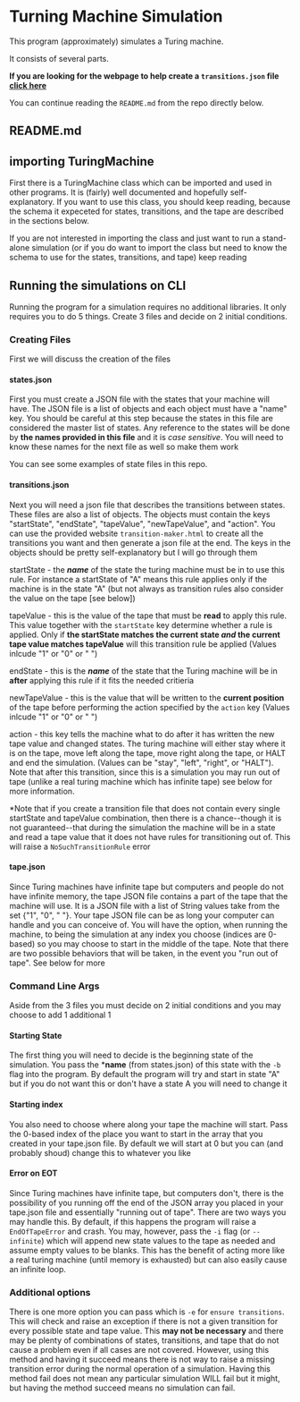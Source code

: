 # Turning Machine Simulation

This program (approximately) simulates a Turing machine.

It consists of several parts.

**If you are looking for the webpage to help create a `transitions.json` file [click here](https://eluni.co/TuringMachine/transition-maker.html)**

You can continue reading the `README.md` from the repo directly below.

## README.md

## importing TuringMachine
First there is a TuringMachine class which can be imported and used in other programs.
It is (fairly) well documented and hopefully self-explanatory. If you want to use this
class, you should keep reading, because the schema it expeceted for states, transitions,
and the tape are described in the sections below.

If you are not interested in importing the class and just want to run a stand-alone
simulation (or if you do want to import the class but need to know the schema to use
for the states, transitions, and tape) keep reading

## Running the simulations on CLI
Running the program for a simulation requires no additional libraries. It only requires
you to do 5 things. Create 3 files and decide on 2 initial conditions.

### Creating Files
First we will discuss the creation of the files

#### states.json
First you must create a JSON file with the states that your machine will have. The JSON
file is a list of objects and each object must have a "name" key. You should be careful
at this step because the states in this file are considered the master list of states.
Any reference to the states will be done by **the names provided in this file** and it is
*case sensitive*. You will need to know these names for the next file as well so make them work

You can see some examples of state files in this repo.

#### transitions.json
Next you will need a json file that describes the transitions between states. These files
are also a list of objects. The objects must contain the keys "startState", "endState",
"tapeValue", "newTapeValue", and "action". You can use the provided website `transition-maker.html`
to create all the transitions you want and then generate a json file at the end.
The keys in the objects should be pretty self-explanatory but I will go through them

startState - the ***name*** of the state the turing machine must be in to use this rule. For instance a startState of "A" means this rule applies only if the machine is in the state "A" (but not always as transition rules also consider the value on the tape
[see below])

tapeValue - this is the value of the tape that must be **read** to apply this rule. This value together with the `startState` key determine whether a rule is applied. Only if **the startState matches the current state *and* the current tape value matches tapeValue** will this transition rule be applied (Values inlcude "1" or "0" or " ")

endState - this is the ***name*** of the state that the Turing machine will be in **after** applying this rule if it fits
the needed critieria

newTapeValue - this is the value that will be written to the **current position** of the tape before performing the
action specified by the `action` key (Values inlcude "1" or "0" or " ")

action - this key tells the machine what to do after it has written the new tape value and changed states. The turing machine will either stay where it is on the tape, move left along the tape, move right along the tape, or HALT and end the simulation. (Values can be "stay", "left", "right", or "HALT"). Note that after this transition, since this is a simulation you may run out of tape (unlike a real turing machine which has infinite tape) see below for more information.

*Note that if you create a transition file that does not contain every single startState and tapeValue combination, then
there is a chance--though it is not guaranteed--that during the simulation the machine will be in a state and read a
tape value that it does not have rules for transitioning out of. This will raise a `NoSuchTransitionRule` error

#### tape.json
Since Turing machines have infinite tape but computers and people do not have infinite memory, the tape JSON file
contains a part of the tape that the machine will use. It is a JSON file with a list of String values take from the set
{"1", "0", " "}. Your tape JSON file can be as long your computer can handle and you can conceive of. You
will have the option, when running the machine, to being the simulation at any index you choose (indices are 0-based)
so you may choose to start in the middle of the tape. Note that there are two possible behaviors that will be taken, in the event you "run out of tape". See below for more

### Command Line Args
Aside from the 3 files you must decide on 2 initial conditions and you may choose to add 1 additional 1

#### Starting State
The first thing you will need to decide is the beginning state of the simulation. You pass the ***name** (from states.json)
of this state with the `-b` flag into the program. By default the program will try and start in state "A" but if you
do not want this or don't have a state A you will need to change it

#### Starting index
You also need to choose where along your tape the machine will start. Pass the 0-based index of the place you want
to start in the array that you created in your tape.json file. By default we will start at 0 but you can (and probably shoud)
change this to whatever you like

#### Error on EOT
Since Turing machines have infinite tape, but computers don't, there is the possibility of you running off the end
of the JSON array you placed in your tape.json file and essentially "running out of tape". There are two ways you may handle this. By default, if this happens the program will raise a `EndOfTapeError` and crash. You may, however, pass the
`-i` flag (or `--infinite`) which will append new state values to the tape as needed and assume empty values to be blanks.
This has the benefit of acting more like a real turing machine (until memory is exhausted) but can also easily cause an
infinite loop.

### Additional options

There is one more option you can pass which is `-e` for `ensure transitions`. This will check and raise an exception
if there is not a given transition for every possible state and tape value. This **may not be necessary** and there
may be plenty of combinations of states, transitions, and tape that do not cause a problem even if all cases are not covered.
However, using this method and having it succeed means there is not way to raise a missing transition error
during the normal operation of a simulation. Having this method fail does not mean any particular simulation
WILL fail but it might, but having the method succeed means no simulation can fail.
